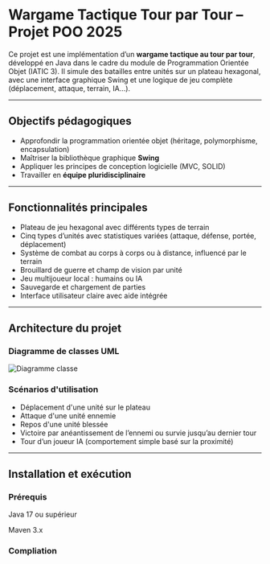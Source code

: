 # Wargame Tactique Tour par Tour – Projet POO 2025

Ce projet est une implémentation d’un **wargame tactique au tour par tour**, développé en Java dans le cadre du module de Programmation Orientée Objet (IATIC 3). Il simule des batailles entre unités sur un plateau hexagonal, avec une interface graphique Swing et une logique de jeu complète (déplacement, attaque, terrain, IA...).

---

## Objectifs pédagogiques

- Approfondir la programmation orientée objet (héritage, polymorphisme, encapsulation)
- Maîtriser la bibliothèque graphique **Swing**
- Appliquer les principes de conception logicielle (MVC, SOLID)
- Travailler en **équipe pluridisciplinaire**

---

## Fonctionnalités principales

- Plateau de jeu hexagonal avec différents types de terrain
- Cinq types d’unités avec statistiques variées (attaque, défense, portée, déplacement)
- Système de combat au corps à corps ou à distance, influencé par le terrain
- Brouillard de guerre et champ de vision par unité
- Jeu multijoueur local : humains ou IA
- Sauvegarde et chargement de parties
- Interface utilisateur claire avec aide intégrée

---

## Architecture du projet

### Diagramme de classes UML

![Diagramme classe](https://github.com/user-attachments/assets/462afc18-6975-4d2f-bade-e990788536f2)

### Scénarios d'utilisation

- Déplacement d'une unité sur le plateau
- Attaque d'une unité ennemie
- Repos d'une unité blessée
- Victoire par anéantissement de l’ennemi ou survie jusqu’au dernier tour
- Tour d’un joueur IA (comportement simple basé sur la proximité)

---

## Installation et exécution

### Prérequis

Java 17 ou supérieur

Maven 3.x

### Compliation 

```mvn clean install
```


